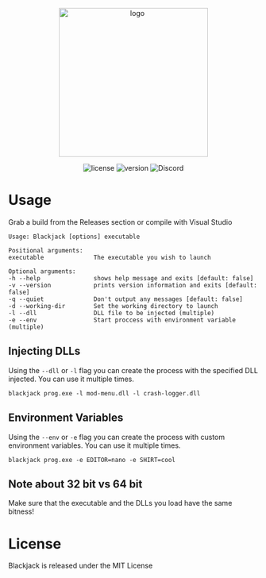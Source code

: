 <p align="center">
    <img alt="logo" height="300" src="https://raw.github.com/hyperbolus/blackjack/master/blackjack.svg">
</p>
<p align="center">
<img alt="license" src="https://img.shields.io/github/license/hyperbolus/blackjack">
<img alt="version" src="https://img.shields.io/badge/version-v1.1.0-brightgreen">
<img alt="Discord" src="https://img.shields.io/discord/839698528170409996">
</p>

# Usage
Grab a build from the Releases section or compile with Visual Studio
```
Usage: Blackjack [options] executable

Positional arguments:
executable              The executable you wish to launch

Optional arguments:
-h --help               shows help message and exits [default: false]
-v --version            prints version information and exits [default: false]
-q --quiet              Don't output any messages [default: false]
-d --working-dir        Set the working directory to launch
-l --dll                DLL file to be injected (multiple)
-e --env                Start proccess with environment variable (multiple)
```
## Injecting DLLs
Using the `--dll` or `-l` flag you can create the process with the specified DLL injected. You can use it multiple times.
```shell
blackjack prog.exe -l mod-menu.dll -l crash-logger.dll
```

## Environment Variables
Using the `--env` or `-e` flag you can create the process with custom environment variables. You can use it multiple times.
```shell
blackjack prog.exe -e EDITOR=nano -e SHIRT=cool
```
## Note about 32 bit vs 64 bit
Make sure that the executable and the DLLs you load have the same bitness!
# License
Blackjack is released under the MIT License